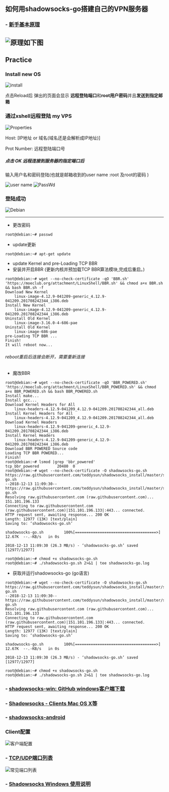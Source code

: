 ## 如何用shadowsocks-go搭建自己的VPN服务器
### - [****新手基本原理****](https://laucyun.com/5cce9d01b0a0210482d65f5bc040d83b.html)

![原理如下图](what-is-shadowsocks.png)
---
## Practice

### Install new OS
![install](pic01.png)

点击Reload后
弹出的页面会显示 **远程登陆端口**和**root用户密码**并且**发送到指定邮箱**

### 通过xshell远程登陆 my VPS
![Properties](xshell-Properties.png)

Host: [IP地址 or 域名(域名还是会解析成IP地址)]

Prot Number: 远程登陆端口号

##### 点击 OK 远程连接到服务器的指定端口后
输入用户名和密码登陆(也就是邮箱收到的user name :root 及root的密码 )

![user name](xshell-root.png)
![PassWd](xshell-Authentication.png)

### 登陆成功
![Debian](xshell-debian.png)

---
- 更改密码
```
root@debian:~# passwd
```
- update更新


```
root@debian:~# apt-get update

```
- update  Kernel and pre-Loading TCP BBR
- 安装并开启BBR (更新内核并预加载TCP BBR算法模块,完成后重启。)


```
root@debian:~# wget --no-check-certificate -qO 'BBR.sh' 'https://moeclub.org/attachment/LinuxShell/BBR.sh' && chmod a+x BBR.sh && bash BBR.sh -f
Download New Kernel
	linux-image-4.12.9-041209-generic_4.12.9-041209.201708242344_i386.deb
Install New Kernel
	linux-image-4.12.9-041209-generic_4.12.9-041209.201708242344_i386.deb
Uninstall Old Kernel
	linux-image-3.16.0-4-686-pae
Uninstall Old Kernel
	linux-image-686-pae
pre-Loading TCP BBR ...
Finish! 
It will reboot now...
```
###### reboot重启后连接会断开，需要重新连接



- 魔改BBR


```
root@debian:~# wget --no-check-certificate -qO 'BBR_POWERED.sh' 'https://moeclub.org/attachment/LinuxShell/BBR_POWERED.sh' && chmod a+x BBR_POWERED.sh && bash BBR_POWERED.sh
Install make...
Install gcc...
Download Kernel Headers for All
	linux-headers-4.12.9-041209_4.12.9-041209.201708242344_all.deb
Install Kernel Headers for All
	linux-headers-4.12.9-041209_4.12.9-041209.201708242344_all.deb
Download Kernel Headers
	linux-headers-4.12.9-041209-generic_4.12.9-041209.201708242344_i386.deb
Install Kernel Headers
	linux-headers-4.12.9-041209-generic_4.12.9-041209.201708242344_i386.deb
Download BBR POWERED Source code
Loading TCP BBR POWERED...
Finish! 
root@debian:~# lsmod |grep 'bbr_powered'
tcp_bbr_powered        20480  0 
root@debian:~# wget --no-check-certificate -O shadowsocks-go.sh https://raw.githubusercontent.com/teddysun/shadowsocks_install/master/shadowsocks-go.sh
--2018-12-13 11:09:30--  https://raw.githubusercontent.com/teddysun/shadowsocks_install/master/shadowsocks-go.sh
Resolving raw.githubusercontent.com (raw.githubusercontent.com)... 151.101.196.133
Connecting to raw.githubusercontent.com (raw.githubusercontent.com)|151.101.196.133|:443... connected.
HTTP request sent, awaiting response... 200 OK
Length: 12977 (13K) [text/plain]
Saving to: ‘shadowsocks-go.sh’

shadowsocks-go.sh         100%[====================================>]  12.67K  --.-KB/s   in 0s     

2018-12-13 11:09:30 (26.3 MB/s) - ‘shadowsocks-go.sh’ saved [12977/12977]

root@debian:~# chmod +x shadowsocks-go.sh
root@debian:~# ./shadowsocks-go.sh 2>&1 | tee shadowsocks-go.log
```

- 获取并运行shadowsocks-go (go语言)
```
root@debian:~# wget --no-check-certificate -O shadowsocks-go.sh https://raw.githubusercontent.com/teddysun/shadowsocks_install/master/shadowsocks-go.sh
--2018-12-13 11:09:30--  https://raw.githubusercontent.com/teddysun/shadowsocks_install/master/shadowsocks-go.sh
Resolving raw.githubusercontent.com (raw.githubusercontent.com)... 151.101.196.133
Connecting to raw.githubusercontent.com (raw.githubusercontent.com)|151.101.196.133|:443... connected.
HTTP request sent, awaiting response... 200 OK
Length: 12977 (13K) [text/plain]
Saving to: ‘shadowsocks-go.sh’

shadowsocks-go.sh         100%[====================================>]  12.67K  --.-KB/s   in 0s     

2018-12-13 11:09:30 (26.3 MB/s) - ‘shadowsocks-go.sh’ saved [12977/12977]

root@debian:~# chmod +x shadowsocks-go.sh
root@debian:~# ./shadowsocks-go.sh 2>&1 | tee shadowsocks-go.log
```

### - [shadowsocks-win: GitHub windows客户端下载](https://github.com/shadowsocks/shadowsocks-windows/releases)
### - [Shadowsocks - Clients Mac OS X等](https://shadowsocks.org/en/download/clients.html)
### - [shadowsocks-android](https://github.com/shadowsocks/shadowsocks-android/releases)

### Client配置
![客户端配置](客户端配置.png)



### - [****TCP/UDP端口列表****](https://zh.wikipedia.org/wiki/TCP/UDP%E7%AB%AF%E5%8F%A3%E5%88%97%E8%A1%A8)
![常见端口列表](常见端口列表.png)

### - [****Shadowsocks Windows 使用说明****](https://github.com/shadowsocks/shadowsocks-windows/wiki/Shadowsocks-Windows-%E4%BD%BF%E7%94%A8%E8%AF%B4%E6%98%8E)

